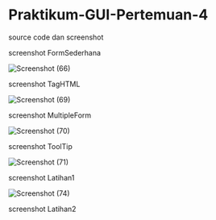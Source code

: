 # Praktikum-GUI-Pertemuan-4
source code dan screenshot

screenshot FormSederhana 

![Screenshot (66)](https://user-images.githubusercontent.com/44077159/55981336-9a142b00-5cc0-11e9-9d81-b36f555ed178.png)

screenshot TagHTML

![Screenshot (69)](https://user-images.githubusercontent.com/44077159/55981532-1b6bbd80-5cc1-11e9-907e-9b5471e15369.png)

screenshot MultipleForm

![Screenshot (70)](https://user-images.githubusercontent.com/44077159/55981634-5c63d200-5cc1-11e9-9cfa-a7c467877f3c.png)

screenshot ToolTip

![Screenshot (71)](https://user-images.githubusercontent.com/44077159/55981707-83ba9f00-5cc1-11e9-96a0-095862cdf3c3.png)

screenshot Latihan1

![Screenshot (74)](https://user-images.githubusercontent.com/44077159/55982212-aac5a080-5cc2-11e9-805f-4f7ecb3f9a33.png)

screenshot Latihan2


